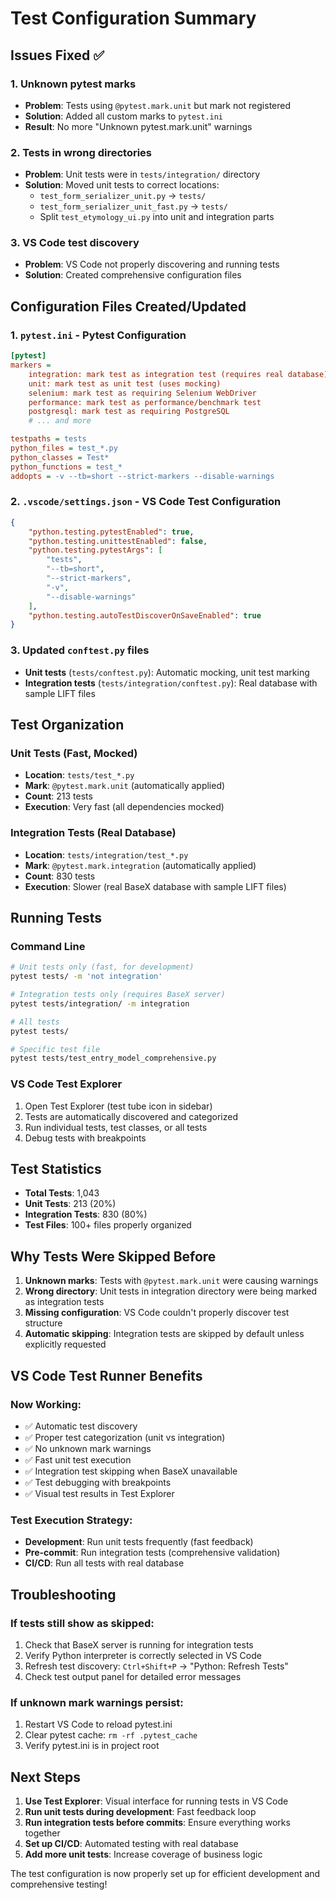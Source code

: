 # Test Configuration Summary

## Issues Fixed ✅

### 1. Unknown pytest marks
- **Problem**: Tests using `@pytest.mark.unit` but mark not registered
- **Solution**: Added all custom marks to `pytest.ini`
- **Result**: No more "Unknown pytest.mark.unit" warnings

### 2. Tests in wrong directories
- **Problem**: Unit tests were in `tests/integration/` directory
- **Solution**: Moved unit tests to correct locations:
  - `test_form_serializer_unit.py` → `tests/`
  - `test_form_serializer_unit_fast.py` → `tests/`
  - Split `test_etymology_ui.py` into unit and integration parts

### 3. VS Code test discovery
- **Problem**: VS Code not properly discovering and running tests
- **Solution**: Created comprehensive configuration files

## Configuration Files Created/Updated

### 1. `pytest.ini` - Pytest Configuration
```ini
[pytest]
markers =
    integration: mark test as integration test (requires real database)
    unit: mark test as unit test (uses mocking)
    selenium: mark test as requiring Selenium WebDriver
    performance: mark test as performance/benchmark test
    postgresql: mark test as requiring PostgreSQL
    # ... and more

testpaths = tests
python_files = test_*.py
python_classes = Test*
python_functions = test_*
addopts = -v --tb=short --strict-markers --disable-warnings
```

### 2. `.vscode/settings.json` - VS Code Test Configuration
```json
{
    "python.testing.pytestEnabled": true,
    "python.testing.unittestEnabled": false,
    "python.testing.pytestArgs": [
        "tests",
        "--tb=short",
        "--strict-markers",
        "-v",
        "--disable-warnings"
    ],
    "python.testing.autoTestDiscoverOnSaveEnabled": true
}
```

### 3. Updated `conftest.py` files
- **Unit tests** (`tests/conftest.py`): Automatic mocking, unit test marking
- **Integration tests** (`tests/integration/conftest.py`): Real database with sample LIFT files

## Test Organization

### Unit Tests (Fast, Mocked)
- **Location**: `tests/test_*.py`
- **Mark**: `@pytest.mark.unit` (automatically applied)
- **Count**: 213 tests
- **Execution**: Very fast (all dependencies mocked)

### Integration Tests (Real Database)
- **Location**: `tests/integration/test_*.py`
- **Mark**: `@pytest.mark.integration` (automatically applied)
- **Count**: 830 tests
- **Execution**: Slower (real BaseX database with sample LIFT files)

## Running Tests

### Command Line
```bash
# Unit tests only (fast, for development)
pytest tests/ -m 'not integration'

# Integration tests only (requires BaseX server)
pytest tests/integration/ -m integration

# All tests
pytest tests/

# Specific test file
pytest tests/test_entry_model_comprehensive.py
```

### VS Code Test Explorer
1. Open Test Explorer (test tube icon in sidebar)
2. Tests are automatically discovered and categorized
3. Run individual tests, test classes, or all tests
4. Debug tests with breakpoints

## Test Statistics
- **Total Tests**: 1,043
- **Unit Tests**: 213 (20%)
- **Integration Tests**: 830 (80%)
- **Test Files**: 100+ files properly organized

## Why Tests Were Skipped Before

1. **Unknown marks**: Tests with `@pytest.mark.unit` were causing warnings
2. **Wrong directory**: Unit tests in integration directory were being marked as integration tests
3. **Missing configuration**: VS Code couldn't properly discover test structure
4. **Automatic skipping**: Integration tests are skipped by default unless explicitly requested

## VS Code Test Runner Benefits

### Now Working:
- ✅ Automatic test discovery
- ✅ Proper test categorization (unit vs integration)
- ✅ No unknown mark warnings
- ✅ Fast unit test execution
- ✅ Integration test skipping when BaseX unavailable
- ✅ Test debugging with breakpoints
- ✅ Visual test results in Test Explorer

### Test Execution Strategy:
- **Development**: Run unit tests frequently (fast feedback)
- **Pre-commit**: Run integration tests (comprehensive validation)
- **CI/CD**: Run all tests with real database

## Troubleshooting

### If tests still show as skipped:
1. Check that BaseX server is running for integration tests
2. Verify Python interpreter is correctly selected in VS Code
3. Refresh test discovery: `Ctrl+Shift+P` → "Python: Refresh Tests"
4. Check test output panel for detailed error messages

### If unknown mark warnings persist:
1. Restart VS Code to reload pytest.ini
2. Clear pytest cache: `rm -rf .pytest_cache`
3. Verify pytest.ini is in project root

## Next Steps

1. **Use Test Explorer**: Visual interface for running tests in VS Code
2. **Run unit tests during development**: Fast feedback loop
3. **Run integration tests before commits**: Ensure everything works together
4. **Set up CI/CD**: Automated testing with real database
5. **Add more unit tests**: Increase coverage of business logic

The test configuration is now properly set up for efficient development and comprehensive testing!